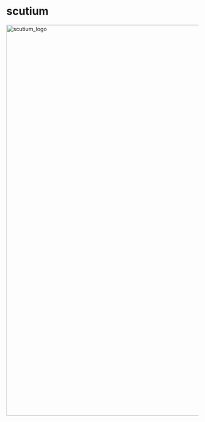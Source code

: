 # scutium

<img width="1024" height="1024" alt="scutium_logo" src="https://github.com/user-attachments/assets/864194de-4797-400a-a3be-53fdf57f0c98" />
